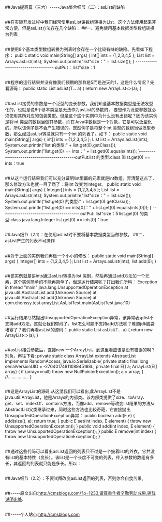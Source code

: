 ##Java提高篇（三六）-----Java集合细节（二）：asList的缺陷

##
##在实际开发过程中我们经常使用asList讲数组转换为List，这个方法使用起来非常方便，但是asList方法存在几个缺陷：
##一、避免使用基本数据类型数组转换为列表

##
##使用8个基本类型数组转换为列表时会存在一个比较有味的缺陷。先看如下程序：   	public static void main(String[] args) {        int[] ints = {1,2,3,4,5	};        List list = Arrays.asList(ints);        System.out.println("list"size：" + list.size());    	}    ------------------------------------    outPut：    list"size：1

##
##程序的运行结果并没有像我们预期的那样是5而是逆天的1，这是什么情况？先看源码：  	public static <T> List<T> asList(T... a) {        return new ArrayList<>(a);    	}

##
##asList接受的参数是一个泛型的变长参数，我们知道基本数据类型是无法发型化的，也就是说8个基本类型是无法作为asList的参数的， 要想作为泛型参数就必须使用其所对应的包装类型。但是这个这个实例中为什么没有出错呢？因为该实例是将int 类型的数组当做其参数，而在Java中数组是一个对象，它是可以泛型化的。所以该例子是不会产生错误的。既然例子是将整个int 类型的数组当做泛型参数，那么经过asList转换就只有一个int 的列表了。如下：  	public static void main(String[] args) {    int[] ints = {1,2,3,4,5	};    List list = Arrays.asList(ints);    System.out.println("list 的类型:" + list.get(0).getClass());    System.out.println("list.get(0) == ints：" + list.get(0).equals(ints));	}--------------------------------------------outPut:list 的类型:class [Ilist.get(0) == ints：true

##
##从这个运行结果我们可以充分证明list里面的元素就是int数组。弄清楚这点了，那么修改方法也就一目了然了：将int 改变为Integer。  	public static void main(String[] args) {        Integer[] ints = {1,2,3,4,5	};        List list = Arrays.asList(ints);        System.out.println("list"size：" + list.size());        System.out.println("list.get(0) 的类型:" + list.get(0).getClass());        System.out.println("list.get(0) == ints[0]：" + list.get(0).equals(ints[0]));    	}    ----------------------------------------    outPut:    list"size：5    list.get(0) 的类型:class java.lang.Integer    list.get(0) == ints[0]：true  

##
##Java细节（2.1）：在使用asList时不要将基本数据类型当做参数。
##二、asList产生的列表不可操作

##
##对于上面的实例我们再做一个小小的修改：  	public static void main(String[] args) {        Integer[] ints = {1,2,3,4,5	};        List list = Arrays.asList(ints);        list.add(6);    	}

##
##该实例就是讲ints通过asList转换为list 类别，然后再通过add方法加一个元素，这个实例简单的不能再简单了，但是运行结果呢？打出我们所料：  	Exception in thread "main" java.lang.UnsupportedOperationException    at java.util.AbstractList.add(Unknown Source)    at java.util.AbstractList.add(Unknown Source)    at com.chenssy.test.arrayList.AsListTest.main(AsListTest.java:10)

##
##运行结果尽然抛出UnsupportedOperationException异常，该异常表示list不支持add方法。这就让我们郁闷了，list怎么可能不支持add方法呢？难道jdk脑袋堵塞了？我们再看asList的源码：  	public static <T> List<T> asList(T... a) {        return new ArrayList<>(a);    	}

##
##asList接受参数后，直接new 一个ArrayList，到这里看应该是没有错误的啊？别急，再往下看:  	private static class ArrayList<E> extends AbstractList<E>    implements RandomAccess, java.io.Serializable{        private static final long serialVersionUID = -2764017481108945198L;        private final E[] a;        ArrayList(E[] array) {            if (array==null)                throw new NullPointerException();            a = array;        	}        //.................    	}

##
##这是ArrayList的源码,从这里我们可以看出,此ArrayList不是java.util.ArrayList，他是Arrays的内部类。该内部类提供了size、toArray、get、set、indexOf、contains方法，而像add、remove等改变list结果的方法从AbstractList父类继承过来，同时这些方法也比较奇葩，它直接抛出UnsupportedOperationException异常：  	public boolean add(E e) {        add(size(), e);        return true;    	}        public E set(int index, E element) {        throw new UnsupportedOperationException();    	}        public void add(int index, E element) {        throw new UnsupportedOperationException();    	}        public E remove(int index) {        throw new UnsupportedOperationException();    	}

##
##通过这些代码可以看出asList返回的列表只不过是一个披着list的外衣，它并没有list的基本特性（变长）。该list是一个长度不可变的列表，传入参数的数组有多长，其返回的列表就只能是多长。所以：  

##
##Java细节（2.2）：不要试图改变asList返回的列表，否则你会自食苦果。

##
##-----原文出自:http://cmsblogs.com/?p=1233,请尊重作者辛勤劳动成果,转载说明出处.

##
##-----个人站点:http://cmsblogs.com